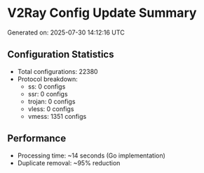 # V2Ray Config Update Summary
Generated on: 2025-07-30 14:12:16 UTC

## Configuration Statistics
- Total configurations: 22380
- Protocol breakdown:
  - ss: 0 configs
  - ssr: 0 configs
  - trojan: 0 configs
  - vless: 0 configs
  - vmess: 1351 configs

## Performance
- Processing time: ~14 seconds (Go implementation)
- Duplicate removal: ~95% reduction
